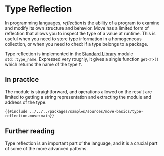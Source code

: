 # Type Reflection

In programming languages, _reflection_ is the ability of a program to examine and modify its own
structure and behavior. Move has a limited form of reflection that allows you to inspect the
type of a value at runtime. This is useful when you need to store type information in a homogeneous
collection, or when you need to check if a type belongs to a package.

Type reflection is implemented in the [Standard Library](./standard-library.md) module
`std::type_name`. Expressed very roughly, it gives a single function `get<T>()` which returns the
name of the type `T`.

## In practice

The module is straightforward, and operations allowed on the result are limited to getting a
string representation and extracting the module and address of the type.

```move
{{#include ../../../packages/samples/sources/move-basics/type-reflection.move:main}}
```

## Further reading

Type reflection is an important part of the language, and it is a crucial part of some of the more
advanced patterns.
